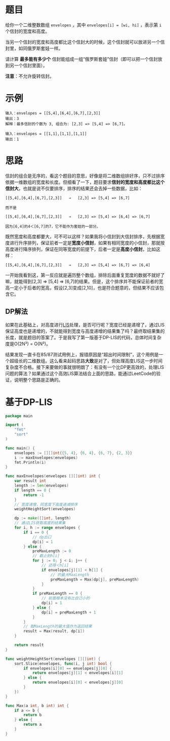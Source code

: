 # 题目

给你一个二维整数数组 `envelopes` ，其中 `envelopes[i] = [wi, hi]` ，表示第 `i` 个信封的宽度和高度。

当另一个信封的宽度和高度都比这个信封大的时候，这个信封就可以放进另一个信封里，如同俄罗斯套娃一样。

请计算 **最多能有多少个** 信封能组成一组“俄罗斯套娃”信封（即可以把一个信封放到另一个信封里面）。

**注意**：不允许旋转信封。

# 示例

```
输入：envelopes = [[5,4],[6,4],[6,7],[2,3]]
输出：3
解释：最多信封的个数为 3, 组合为: [2,3] => [5,4] => [6,7]。
```

```
输入：envelopes = [[1,1],[1,1],[1,1]]
输出：1
```

# 思路

信封的组合是无序的，看这个题目的意思，好像是将二维数组排好序，只不过排序依据一维数组的宽度和长度。但细看了一下，题目要求**信封的宽度和高度都比这个信封大**，也就是说不仅要排序，排序的结果还会去掉一些数据，比如：

```
[[5,4],[6,4],[6,7],[2,3]]	→	[2,3] => [5,4] => [6,7]

而不是

[[5,4],[6,4],[6,7],[2,3]]	→	[2,3] => [5,4] => [6,4] => [6,7]

因为[6,4]的4＜[6,7]的7，它不能作为套娃的一部分。
```

既然宽度和高度都要大，可不可以这样？如果我将小信封到大信封排序，先根据宽度进行升序排列，保证前者一定是**宽度小信封**，如果有相同宽度的小信封，那就按高度进行降序排列，保证在同等宽度的前提下，后者一定是**高度小信封**，比如这样：

```
[[5,4],[6,4],[6,7],[2,3]]	→	[2,3] => [5,4] => [6,7] => [6,4]
```

一开始我看到这，第一反应就是遍历整个数组，排除后面重复宽度的数据不就好了嘛，就能得到[2,3] => [5,4] => [6,7]的结果。但是，这个排序并不能保证前者的宽高一定小于后者的宽高，假设[2,3]变成[2,10]，也是符合题意的，但结果不应该包含它。

## DP解法

如果在此基础上，对高度进行[LIS](https://github.com/9029HIME/Algorithm/tree/master/leetCode/20221106_MEDIUM_300_Longest_Increasing_Subsequence---DP)处理，是否可行呢？宽度已经是递增了，通过LIS保证高度也是递增的，不就能得到宽度与高度递增的结果集了吗？最终取结果集的长度，就是题目的答案了。于是我写了第一版基于DP-LIS的代码，总体时间复杂度是O(2N²) = O(N²)。

结果发现一直卡在85/87测试用例上，报错原因是“超出时间限制”，这个用例是一个超级长的二维数组。这么看来起码思路**大致**是对了，但处理高度LIS这一步时间复杂度不合格。接下来要做的事就很明朗了：有没有一个比DP更高效的，处理LIS问题的算法？如果通过这个高效LIS算法结合上面的思路，能通过LeetCode的验证，说明整个思路是正确的。

# 基于DP-LIS

```go
package main

import (
	"fmt"
	"sort"
)

func main() {
	envelopes := [][]int{{5, 4}, {6, 4}, {6, 7}, {2, 3}}
	i := maxEnvelopes(envelopes)
	fmt.Println(i)
}

func maxEnvelopes(envelopes [][]int) int {
	var result int
	length := len(envelopes)
	if length == 0 {
		return -1
	}
	// 宽度递增，同宽度下高度递减排序
	weightHeightSort(envelopes)

	dp := make([]int, length)
	// 通过LIS获取高度的结果集
	for i, h := range envelopes {
		if i == 0 {
			// dp出口
			dp[i] = 1
		} else {
			preMaxLength := 0
			// 截止到h[i]
			for j := 0; j < i; j++ {
				// 还得＜h[i]
				if envelopes[j][1] < h[1] {
					// 的最大MaxLength
					preMaxLength = Max(dp[j], preMaxLength)
				}
			}
			if preMaxLength == 0 {
				// 前面根本没有比自己小的
				dp[i] = 1
			} else {
				dp[i] = preMaxLength + 1
			}
		}
		// 取MaxLength的最大值作为返回结果
		result = Max(result, dp[i])
	}

	return result
}

func weightHeightSort(envelopes [][]int) {
	sort.Slice(envelopes, func(i, j int) bool {
		if envelopes[i][0] == envelopes[j][0] {
			return envelopes[j][1] < envelopes[i][1]
		} else {
			return envelopes[i][0] < envelopes[j][0]
		}
	})
}

func Max(a int, b int) int {
	if a <= b {
		return b
	} else {
		return a
	}
}

```
